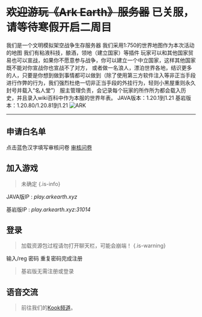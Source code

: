 # **~~欢迎游玩《Ark Earth》服务器~~** 已关服，请等待寒假开启二周目 <!-- {docsify-ignore-all} -->

我们是一个文明模拟架空战争生存服务器
我们采用1:750的世界地图作为本次活动的地图
我们有粘液科技，酿酒，领地（建立国家）等插件
玩家可以和其他国家贸易也可以宣战，如果你不愿意参与战争，你可以建立一个中立国家，这样其他国家既不能对你宣战你也宣战不了对方，
或者做一名浪人，漂泊世界各地，结识更多的人，只要是你想到做到事情都可以做到（除了使用第三方软件注入等非正当手段进行作弊的行为，我们强烈杜绝一切非正当手段的外挂行为，轻则小黑屋重则永久封号并载入“名人堂”）
服主管理负责，会记录每个玩家的所作所为都会载入历史，并且录入wiki百科中作为本服的世界年表。
JAVA版本：1.20.1到1.21
基岩版本：1.20.80/1.20.81到1.21
![ARK](https://img-cdn.yvmou.cn/pigo/202412161759411.png)

---

## 申请白名单 

点击蓝色汉字填写审核问卷 [审核问卷](https://www.wjx.cn/vm/YtqrkOc.aspx# )

## 加入游戏 

> 未确定
> {.is-info}

JAVA版IP : *play.arkearth.xyz*

基岩版IP : *play.arkearth.xyz:31014*

## 登录 

> 加载资源包过程请勿打开聊天栏，可能会崩端！
> {.is-warning}


输入/reg 密码 重复密码完成注册

> 基岩版无需注册或登录

## 语音交流 

> 前往我们的[Kook频道](https://kook.top/zVZnBp)。
